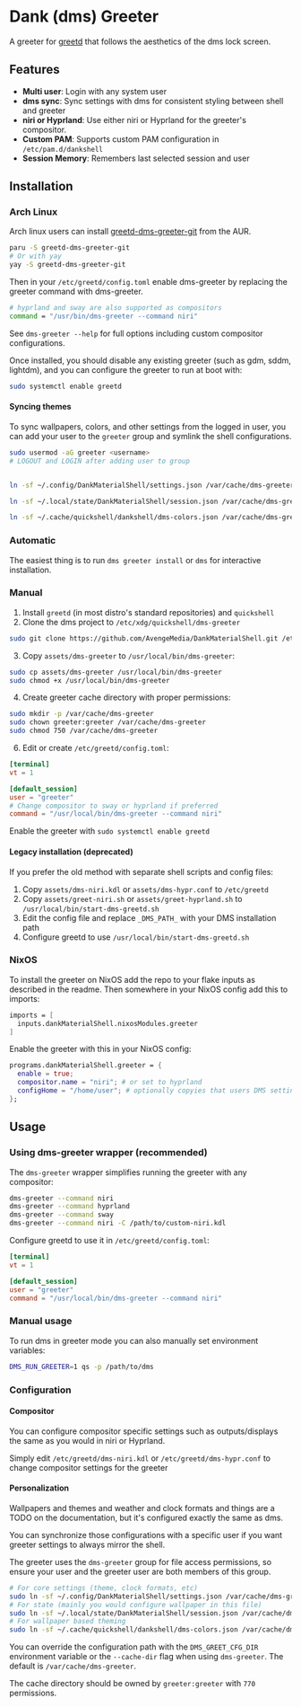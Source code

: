 # Dank (dms) Greeter

A greeter for [greetd](https://github.com/kennylevinsen/greetd) that follows the aesthetics of the dms lock screen.

## Features

- **Multi user**: Login with any system user
- **dms sync**: Sync settings with dms for consistent styling between shell and greeter
- **niri or Hyprland**: Use either niri or Hyprland for the greeter's compositor.
- **Custom PAM**: Supports custom PAM configuration in `/etc/pam.d/dankshell`
- **Session Memory**: Remembers last selected session and user

## Installation

### Arch Linux

Arch linux users can install [greetd-dms-greeter-git](https://aur.archlinux.org/packages/greetd-dms-greeter-git) from the AUR.

```bash
paru -S greetd-dms-greeter-git
# Or with yay
yay -S greetd-dms-greeter-git
```

Then in your `/etc/greetd/config.toml` enable dms-greeter by replacing the greeter command with dms-greeter.

```bash
# hyprland and sway are also supported as compositors
command = "/usr/bin/dms-greeter --command niri"
```

See `dms-greeter --help` for full options including custom compositor configurations.

Once installed, you should disable any existing greeter (such as gdm, sddm, lightdm), and you can configure the greeter to run at boot with:

```bash
sudo systemctl enable greetd
```
#### Syncing themes

To sync wallpapers, colors, and other settings from the logged in user, you can add your user to the `greeter` group and symlink the shell configurations.

```bash
sudo usermod -aG greeter <username>
# LOGOUT and LOGIN after adding user to group


ln -sf ~/.config/DankMaterialShell/settings.json /var/cache/dms-greeter/settings.json

ln -sf ~/.local/state/DankMaterialShell/session.json /var/cache/dms-greeter/session.json

ln -sf ~/.cache/quickshell/dankshell/dms-colors.json /var/cache/dms-greeter/colors.json
```

### Automatic

The easiest thing is to run `dms greeter install` or `dms` for interactive installation.

### Manual

1. Install `greetd` (in most distro's standard repositories) and `quickshell`
2. Clone the dms project to `/etc/xdg/quickshell/dms-greeter`
```bash
sudo git clone https://github.com/AvengeMedia/DankMaterialShell.git /etc/xdg/quickshell/dms-greeter
```
3. Copy `assets/dms-greeter` to `/usr/local/bin/dms-greeter`:
```bash
sudo cp assets/dms-greeter /usr/local/bin/dms-greeter
sudo chmod +x /usr/local/bin/dms-greeter
```
4. Create greeter cache directory with proper permissions:
```bash
sudo mkdir -p /var/cache/dms-greeter
sudo chown greeter:greeter /var/cache/dms-greeter
sudo chmod 750 /var/cache/dms-greeter
```
6. Edit or create `/etc/greetd/config.toml`:
```toml
[terminal]
vt = 1

[default_session]
user = "greeter"
# Change compositor to sway or hyprland if preferred
command = "/usr/local/bin/dms-greeter --command niri"
```

Enable the greeter with `sudo systemctl enable greetd`

#### Legacy installation (deprecated)

If you prefer the old method with separate shell scripts and config files:
1. Copy `assets/dms-niri.kdl` or `assets/dms-hypr.conf` to `/etc/greetd`
2. Copy `assets/greet-niri.sh` or `assets/greet-hyprland.sh` to `/usr/local/bin/start-dms-greetd.sh`
3. Edit the config file and replace `_DMS_PATH_` with your DMS installation path
4. Configure greetd to use `/usr/local/bin/start-dms-greetd.sh`

### NixOS

To install the greeter on NixOS add the repo to your flake inputs as described in the readme. Then somewhere in your NixOS config add this to imports:
```nix
imports = [
  inputs.dankMaterialShell.nixosModules.greeter
]
```

Enable the greeter with this in your NixOS config:
```nix
programs.dankMaterialShell.greeter = {
  enable = true;
  compositor.name = "niri"; # or set to hyprland
  configHome = "/home/user"; # optionally copyies that users DMS settings (and wallpaper if set) to the greeters data directory as root before greeter starts
};
```

## Usage

### Using dms-greeter wrapper (recommended)

The `dms-greeter` wrapper simplifies running the greeter with any compositor:

```bash
dms-greeter --command niri
dms-greeter --command hyprland
dms-greeter --command sway
dms-greeter --command niri -C /path/to/custom-niri.kdl
```

Configure greetd to use it in `/etc/greetd/config.toml`:
```toml
[terminal]
vt = 1

[default_session]
user = "greeter"
command = "/usr/local/bin/dms-greeter --command niri"
```

### Manual usage

To run dms in greeter mode you can also manually set environment variables:

```bash
DMS_RUN_GREETER=1 qs -p /path/to/dms
```

### Configuration

#### Compositor

You can configure compositor specific settings such as outputs/displays the same as you would in niri or Hyprland.

Simply edit `/etc/greetd/dms-niri.kdl` or `/etc/greetd/dms-hypr.conf` to change compositor settings for the greeter

#### Personalization

Wallpapers and themes and weather and clock formats and things are a TODO on the documentation, but it's configured exactly the same as dms.

You can synchronize those configurations with a specific user if you want greeter settings to always mirror the shell.

The greeter uses the `dms-greeter` group for file access permissions, so ensure your user and the greeter user are both members of this group.

```bash
# For core settings (theme, clock formats, etc)
sudo ln -sf ~/.config/DankMaterialShell/settings.json /var/cache/dms-greeter/settings.json
# For state (mainly you would configure wallpaper in this file)
sudo ln -sf ~/.local/state/DankMaterialShell/session.json /var/cache/dms-greeter/session.json
# For wallpaper based theming
sudo ln -sf ~/.cache/quickshell/dankshell/dms-colors.json /var/cache/dms-greeter/dms-colors.json
```

You can override the configuration path with the `DMS_GREET_CFG_DIR` environment variable or the `--cache-dir` flag when using `dms-greeter`. The default is `/var/cache/dms-greeter`.

The cache directory should be owned by `greeter:greeter` with `770` permissions.